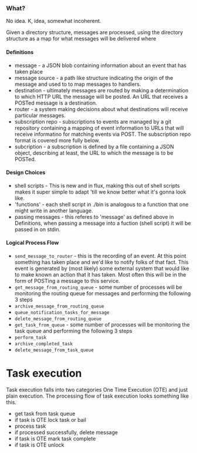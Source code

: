 ### What?
No idea. K, idea, somewhat incoherent.


Given a directory structure, messages are processed, using the directory structure
as a map for what messages will be delivered where


#### Definitions
* message - a JSON blob containing information about an event that has taken place
* message source - a path like structure indicating the origin of the message
  and used to to map messages to handlers.
* destination - ultimately messages are routed by making a determination to which
  HTTP URL the message will be posted.  An URL that receives a POSTed message is
  a destination.
* router - a system making decisions about what destinations will receive
  particular messages.  
* subscription repo - subscriptions to events are managed by a git repository containing
  a mapping of event information to URLs that will receive informatino for matching events
  via POST. The subscription repo format is covered more fully below.
* subcription - a subscription is defined by a file containing a JSON object, describing
  at least, the URL to which the message is to be POSTed.


#### Design Choices

* shell scripts - This is new and in flux, making this out of shell scripts makes it
  super simple to adapt 'till we know better what it's gonna look like.
* 'functions' - each shell script in ./bin is analogous to a function that one
  might write in another language.
* passing messages - this referes to 'message' as defined above in Definitions,
  when passing a message into a fuction (shell script) it will be passed in on
  stdin.


#### Logical Process Flow

* `send_message_to_router` - this is the recording of an event.  At this point something has taken place and we'd like to notify folks of that fact.  This event is generated by (most likely) some external system that would like to make known an action that it has taken. Most often this will be in the form of POSTing a message to this service.
* `get_message_from_routing_queue` - some number of processes will be monitoring the routing queue for messages and performing the following 3 steps
* `archive_message_from_routing_queue`
* `queue_notification_tasks_for_message`
* `delete_message_from_routing_queue`
* `get_task_from_queue` - some number of processes will be monitoring the task queue and performing the following 3 steps
* `perform_task`
* `archive_completed_task`
* `delete_message_from_task_queue`

# Task execution

Task execution falls into two categories One Time Execution (OTE) and just plain execution. The processing flow of task execution looks something like this.
* get task from task queue
* if task is OTE lock task or bail
* process task
* if processed successfully, delete message
*   if task is OTE mark task complete
* if task is OTE unlock
 

